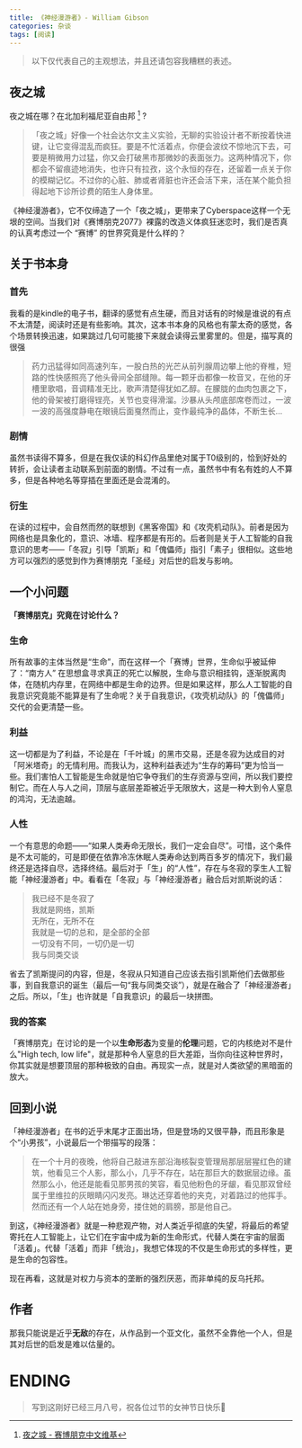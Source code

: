 ```yaml
---
title: 《神经漫游者》- William Gibson
categories: 杂谈
tags: [阅读]
---
```


> 以下仅代表自己的主观想法，并且还请包容我糟糕的表述。

## 夜之城

夜之城在哪？在北加利福尼亚自由邦 [^1] ?

> 「夜之城」好像一个社会达尔文主义实验，无聊的实验设计者不断按着快进键，让它变得混乱而疯狂。要是不忙活着点，你便会波纹不惊地沉下去，可要是稍微用力过猛，你又会打破黑市那微妙的表面张力。这两种情况下，你都会不留痕迹地消失，也许只有拉孜，这个永恒的存在，还留着一点关于你的模糊记忆。不过你的心脏、肺或者肾脏也许还会活下来，活在某个能负担得起地下诊所诊费的陌生人身体里。

《神经漫游者》，它不仅缔造了一个「夜之城」，更带来了Cyberspace这样一个无垠的空间。当我们对《赛博朋克2077》裸露的改造义体疯狂迷恋时，我们是否真的认真考虑过一个 “赛博” 的世界究竟是什么样的？

## 关于书本身

### 首先

我看的是kindle的电子书，翻译的感觉有点生硬，而且对话有的时候是谁说的有点不太清楚，阅读时还是有些影响。其次，这本书本身的风格也有蒙太奇的感觉，各个场景转换迅速，如果跳过几句可能接下来就会读得云里雾里的。但是，描写真的很强

> 药力迅猛得如同高速列车，一股白热的光芒从前列腺周边攀上他的脊椎，短路的性快感照亮了他头骨间全部缝隙。每一颗牙齿都像一枚音叉，在他的牙槽里歌唱，音调精准无比，歌声清楚得犹如乙醇。在朦胧的血肉包裹之下，他的骨架被打磨得锃亮，关节也变得滑溜。沙暴从头颅底部席卷而过，一波一波的高强度静电在眼镜后面戛然而止，变作最纯净的晶体，不断生长...



### 剧情

虽然书读得不算多，但是在我仅读的科幻作品里绝对属于T0级别的，恰到好处的转折，会让读者主动联系到前面的剧情。不过有一点，虽然书中有名有姓的人不算多，但是各种地名等穿插在里面还是会混淆的。



### 衍生

在读的过程中，会自然而然的联想到《黑客帝国》和《攻壳机动队》。前者是因为网络也是具象化的，意识、冰墙、程序都是有形的。后者则是关于人工智能的自我意识的思考——「冬寂」引导「凯斯」和「傀儡师」指引「素子」很相似。这些地方可以强烈的感觉到作为赛博朋克「圣经」对后世的启发与影响。





## 一个小问题

**「赛博朋克」究竟在讨论什么？**



### 生命

所有故事的主体当然是“生命”，而在这样一个「赛博」世界，生命似乎被延伸了：“南方人” 在思想盒寻求真正的死亡以解脱，生命与意识相挂钩，逐渐脱离肉体，在随机内存里，在网络中都是生命的边界。但是如果这样，那么人工智能的自我意识究竟能不能算是有了生命呢？关于自我意识，《攻壳机动队》的「傀儡师」交代的会更清楚一些。



### 利益

这一切都是为了利益，不论是在「千叶城」的黑市交易，还是冬寂为达成目的对「阿米塔奇」的无情利用。而我认为，这种利益表述为“生存的筹码”更为恰当一些。我们害怕人工智能是生命就是怕它争夺我们的生存资源与空间，所以我们要控制它。而在人与人之间，顶层与底层差距被近乎无限放大，这是一种大到令人窒息的鸿沟，无法逾越。



### 人性

一个有意思的命题——“如果人类寿命无限长，我们一定会自尽”。可惜，这个条件是不太可能的，可是即便在依靠冷冻休眠人类寿命达到两百多岁的情况下，我们最终还是选择自尽，选择终结。最后对于「生」的“人性”，存在与冬寂的孪生人工智能「神经漫游者」中。看看在「冬寂」与「神经漫游者」融合后对凯斯说的话：

> 我已经不是冬寂了 <br>
> 我就是网络，凯斯 <br>
> 无所在，无所不在 <br>
> 我就是一切的总和，是全部的全部<br>
> 一切没有不同，一切仍是一切<br>
> 我与同类交谈

省去了凯斯提问的内容，但是，冬寂从只知道自己应该去指引凯斯他们去做那些事，到自我意识的诞生（最后一句“我与同类交谈”），就是在融合了「神经漫游者」之后。所以，「生」也许就是「自我意识」的最后一块拼图。

### 我的答案

「赛博朋克」在讨论的是一个以**生命形态**为变量的**伦理**问题，它的内核绝对不是什么"High tech, low life"，就是那种令人窒息的巨大差距，当你向往这种世界时，你其实就是想要顶层的那种极致的自由。再现实一点，就是对人类欲望的黑暗面的放大。



## 回到小说

「神经漫游者」在书的近乎末尾才正面出场，但是登场的又很平静，而且形象是个“小男孩”，小说最后一个带描写的段落：

> 在一个十月的夜晚，他将自己敲进东部沿海核裂变管理局那层层猩红色的建筑，他看见三个人影，那么小，几乎不存在，站在那巨大的数据层边缘。虽然那么小，他还是能看见那男孩的笑容，看见他粉色的牙龈，看见那双曾经属于里维拉的灰眼睛闪闪发亮。琳达还穿着他的夹克，对着路过的他挥手。然而还有一个人站在她身旁，搂住她的肩膀，那是他自己。



到这，《神经漫游者》就是一种悲观产物，对人类近乎彻底的失望，将最后的希望寄托在人工智能上，让它们在宇宙中成为新的生命形式，代替人类在宇宙的层面「活着」。代替「活着」而非「统治」，我想它体现的不仅是生命形式的多样性，更是生命的包容性。

现在再看，这就是对权力与资本的垄断的强烈厌恶，而非单纯的反乌托邦。



## 作者

那我只能说是近乎**无敌**的存在，从作品到一个亚文化，虽然不全靠他一个人，但是其对后世的启发是难以估量的。



# ENDING


> 写到这刚好已经三月八号，祝各位过节的女神节日快乐🎉



[^1]: [夜之城 - 赛博朋克中文维基](https://cyberpunk.huijiwiki.com/wiki/夜之城)

